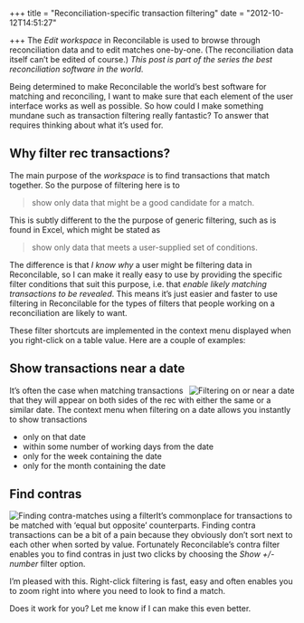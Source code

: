 +++
title = "Reconciliation-specific transaction filtering"
date = "2012-10-12T14:51:27"

+++
The *Edit workspace* in Reconcilable is used to browse through reconciliation data and to edit matches one-by-one. (The reconciliation data itself can’t be edited of course.) *This post is part of the series the best reconciliation software in the world.*

Being determined to make Reconcilable the world’s best software for matching and reconciling, I want to make sure that each element of the user interface works as well as possible. So how could I make something mundane such as transaction filtering really fantastic? To answer that requires thinking about what it’s used for.

## Why filter rec transactions? 

The main purpose of the *workspace* is to find transactions that match together. So the purpose of filtering here is to

> show only data that might be a good candidate for a match.

This is subtly different to the the purpose of generic filtering, such as is found in Excel, which might be stated as

> show only data that meets a user-supplied set of conditions.

The difference is that *I know why* a user might be filtering data in Reconcilable, so I can make it really easy to use by providing the specific filter conditions that suit this purpose, i.e. that *enable likely matching transactions to be revealed*. This means it’s just easier and faster to use filtering in Reconcilable for the types of filters that people working on a reconciliation are likely to want.

These filter shortcuts are implemented in the context menu displayed when you right-click on a table value. Here are a couple of examples:

## Show transactions near a date 

<img alt="Filtering on or near a date" style="float:right;" src="/img/date-context-filter.gif"/>

It’s often the case when matching transactions that they will appear on both sides of the rec with either the same or a similar date. The context menu when filtering on a date allows you instantly to show transactions
- only on that date
- within some number of working days from the date
- only for the week containing the date
- only for the month containing the date

## Find contras 

<img alt="Finding contra-matches using a filter" style="float:left;" src="/img/number-context-filter.gif"/>

It’s commonplace for transactions to be matched with ‘equal but opposite’ counterparts. Finding contra transactions can be a bit of a pain because they obviously don’t sort next to each other when sorted by value. Fortunately Reconcilable’s contra filter enables you to find contras in just two clicks by choosing the *Show +/- number* filter option.


 I’m pleased with this. Right-click filtering is fast, easy and often enables you to zoom right into where you need to look to find a match.

Does it work for you? Let me know if I can make this even better.
